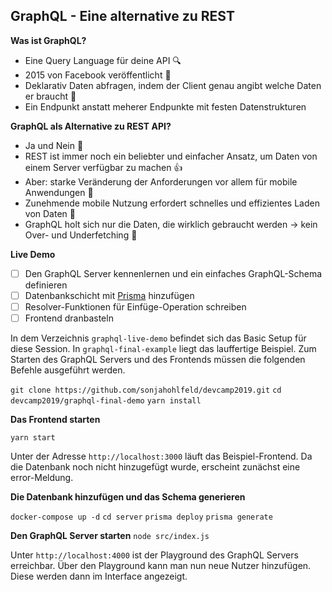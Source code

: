 ## GraphQL - Eine alternative zu REST

**Was ist GraphQL?**

- Eine Query Language für deine API 🔍
- 2015 von Facebook veröffentlicht :tada:
- Deklarativ Daten abfragen, indem der Client genau angibt welche Daten er braucht 📝
- Ein Endpunkt anstatt meherer Endpunkte mit festen Datenstrukturen

**GraphQL als Alternative zu REST API?**

- Ja und Nein 🤷‍
- REST ist immer noch ein beliebter und einfacher Ansatz, um Daten von einem Server verfügbar zu machen 👍
- Aber: starke Veränderung der Anforderungen vor allem für mobile Anwendungen 📱
- Zunehmende mobile Nutzung erfordert schnelles und effizientes Laden von Daten 🐎
- GraphQL holt sich nur die Daten, die wirklich gebraucht werden &rarr; kein Over- und Underfetching 🧘

**Live Demo**

- [ ] Den GraphQL Server kennenlernen und ein einfaches GraphQL-Schema definieren
- [ ] Datenbankschicht mit [Prisma](https://www.prisma.io/) hinzufügen
- [ ] Resolver-Funktionen für Einfüge-Operation schreiben
- [ ] Frontend dranbasteln

In dem Verzeichnis `graphql-live-demo` befindet sich das Basic Setup für diese Session. In `graphql-final-example` liegt das lauffertige Beispiel. Zum Starten des GraphQL Servers und des Frontends müssen die folgenden Befehle ausgeführt werden.

`git clone https://github.com/sonjahohlfeld/devcamp2019.git`
`cd devcamp2019/graphql-final-demo`
`yarn install`

**Das Frontend starten**

`yarn start`

Unter der Adresse `http://localhost:3000` läuft das Beispiel-Frontend. Da die Datenbank noch nicht hinzugefügt wurde, erscheint zunächst eine error-Meldung.

**Die Datenbank hinzufügen und das Schema generieren**

`docker-compose up -d`
`cd server`
`prisma deploy`
`prisma generate`

**Den GraphQL Server starten**
`node src/index.js`

Unter `http://localhost:4000` ist der Playground des GraphQL Servers erreichbar. Über den Playground kann man nun neue Nutzer hinzufügen. Diese werden dann im Interface angezeigt.
